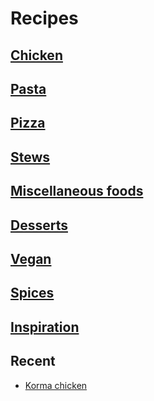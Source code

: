 # Recipes

## [Chicken](chicken/)

## [Pasta](pasta/)

## [Pizza](pizza/)

## [Stews](stews/)

## [Miscellaneous foods](miscellaneous_foods/)

## [Desserts](desserts/)

## [Vegan](vegan/)

## [Spices](spices/)

## [Inspiration](inspiration/)

## Recent

- [Korma chicken](chicken/korma.md)


